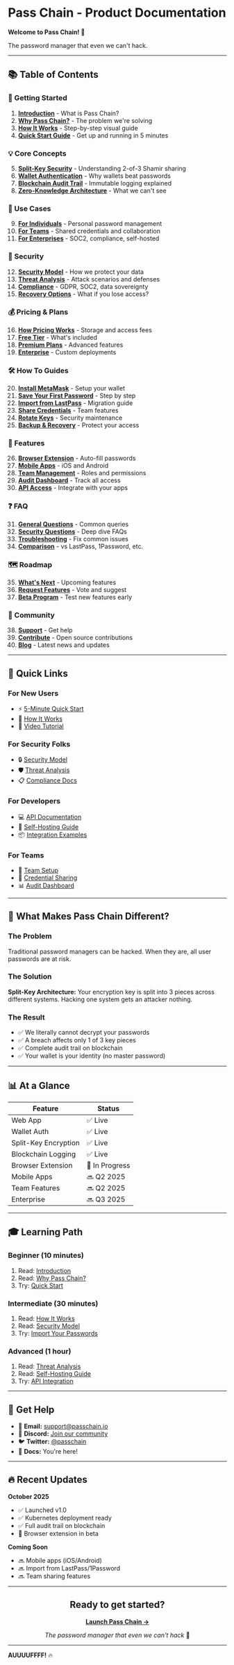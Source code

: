 # Pass Chain - Product Documentation

**Welcome to Pass Chain! 👋**

The password manager that even we can't hack.

---

## 📚 Table of Contents

### 🚀 Getting Started
1. **[Introduction](README.md)** - What is Pass Chain?
2. **[Why Pass Chain?](why-pass-chain.md)** - The problem we're solving
3. **[How It Works](how-it-works.md)** - Step-by-step visual guide
4. **[Quick Start Guide](#)** - Get up and running in 5 minutes

### 💡 Core Concepts
5. **[Split-Key Security](#)** - Understanding 2-of-3 Shamir sharing
6. **[Wallet Authentication](#)** - Why wallets beat passwords
7. **[Blockchain Audit Trail](#)** - Immutable logging explained
8. **[Zero-Knowledge Architecture](#)** - What we can't see

### 🎯 Use Cases
9. **[For Individuals](#)** - Personal password management
10. **[For Teams](#)** - Shared credentials and collaboration
11. **[For Enterprises](#)** - SOC2, compliance, self-hosted

### 🔐 Security
12. **[Security Model](#)** - How we protect your data
13. **[Threat Analysis](#)** - Attack scenarios and defenses
14. **[Compliance](#)** - GDPR, SOC2, data sovereignty
15. **[Recovery Options](#)** - What if you lose access?

### 💰 Pricing & Plans
16. **[How Pricing Works](#)** - Storage and access fees
17. **[Free Tier](#)** - What's included
18. **[Premium Plans](#)** - Advanced features
19. **[Enterprise](#)** - Custom deployments

### 🛠️ How To Guides
20. **[Install MetaMask](#)** - Setup your wallet
21. **[Save Your First Password](#)** - Step by step
22. **[Import from LastPass](#)** - Migration guide
23. **[Share Credentials](#)** - Team features
24. **[Rotate Keys](#)** - Security maintenance
25. **[Backup & Recovery](#)** - Protect your access

### 🎨 Features
26. **[Browser Extension](#)** - Auto-fill passwords
27. **[Mobile Apps](#)** - iOS and Android
28. **[Team Management](#)** - Roles and permissions
29. **[Audit Dashboard](#)** - Track all access
30. **[API Access](#)** - Integrate with your apps

### ❓ FAQ
31. **[General Questions](#)** - Common queries
32. **[Security Questions](#)** - Deep dive FAQs
33. **[Troubleshooting](#)** - Fix common issues
34. **[Comparison](#)** - vs LastPass, 1Password, etc.

### 🗺️ Roadmap
35. **[What's Next](#)** - Upcoming features
36. **[Request Features](#)** - Vote and suggest
37. **[Beta Program](#)** - Test new features early

### 🤝 Community
38. **[Support](#)** - Get help
39. **[Contribute](#)** - Open source contributions
40. **[Blog](#)** - Latest news and updates

---

## 🎯 Quick Links

### For New Users
- ⚡ [5-Minute Quick Start](#)
- 📖 [How It Works](how-it-works.md)
- 🎥 [Video Tutorial](#)

### For Security Folks
- 🔒 [Security Model](#)
- 🛡️ [Threat Analysis](#)
- 📋 [Compliance Docs](#)

### For Developers
- 💻 [API Documentation](#)
- 🔧 [Self-Hosting Guide](#)
- 📦 [Integration Examples](#)

### For Teams
- 👥 [Team Setup](#)
- 🔑 [Credential Sharing](#)
- 📊 [Audit Dashboard](#)

---

## 🚀 What Makes Pass Chain Different?

### The Problem
Traditional password managers can be hacked. When they are, all user passwords are at risk.

### The Solution
**Split-Key Architecture:** Your encryption key is split into 3 pieces across different systems. Hacking one system gets an attacker nothing.

### The Result
- ✅ We literally cannot decrypt your passwords
- ✅ A breach affects only 1 of 3 key pieces
- ✅ Complete audit trail on blockchain
- ✅ Your wallet is your identity (no master password)

---

## 📊 At a Glance

| Feature | Status |
|---------|--------|
| Web App | ✅ Live |
| Wallet Auth | ✅ Live |
| Split-Key Encryption | ✅ Live |
| Blockchain Logging | ✅ Live |
| Browser Extension | 🔄 In Progress |
| Mobile Apps | 🔜 Q2 2025 |
| Team Features | 🔜 Q2 2025 |
| Enterprise | 🔜 Q3 2025 |

---

## 🎓 Learning Path

### Beginner (10 minutes)
1. Read: [Introduction](README.md)
2. Read: [Why Pass Chain?](why-pass-chain.md)
3. Try: [Quick Start](#)

### Intermediate (30 minutes)
1. Read: [How It Works](how-it-works.md)
2. Read: [Security Model](#)
3. Try: [Import Your Passwords](#)

### Advanced (1 hour)
1. Read: [Threat Analysis](#)
2. Read: [Self-Hosting Guide](#)
3. Try: [API Integration](#)

---

## 💬 Get Help

- 📧 **Email:** support@passchain.io
- 💬 **Discord:** [Join our community](https://discord.gg/passchain)
- 🐦 **Twitter:** [@passchain](https://twitter.com/passchain)
- 📖 **Docs:** You're here!

---

## 🔥 Recent Updates

**October 2025**
- ✅ Launched v1.0
- ✅ Kubernetes deployment ready
- ✅ Full audit trail on blockchain
- 🔄 Browser extension in beta

**Coming Soon**
- 🔜 Mobile apps (iOS/Android)
- 🔜 Import from LastPass/1Password
- 🔜 Team sharing features

---

<div align="center">

## Ready to get started?

**[Launch Pass Chain →](https://app.passchain.io)**

*The password manager that even we can't hack* 🔐

</div>

---

**AUUUUFFFF!** 🔥

